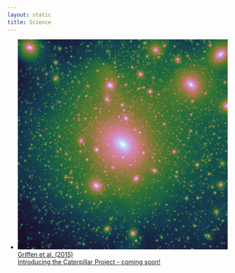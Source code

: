 ```yaml
---
layout: static
title: Science
---
```


<ul class="projectlist">
  <li>
  <a href="http://caterpillarproject.org/caterpillar/">
      <img src="/assets/homepage/Cat1.png">
      <div class="container">
        <span class="projectlistheading">Griffen et al. (2015)</span><br />
        Introducing the Caterpillar Project - coming soon!
      </div>
  </a>
  </li>  

</ul>